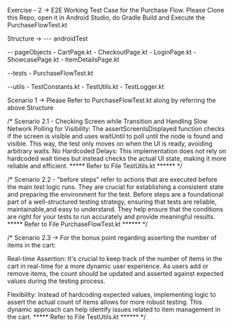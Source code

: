  Exercise - 2 -> E2E Working Test Case for the Purchase Flow.
 Please Clone this Repo, open it in Android Studio, do Gradle Build and Execute the PurchaseFlowTest.kt
 
 Structure -> 
--- androidTest
  
  -- pageObjects
    - CartPage.kt
    - CheckoutPage.kt
    - LoginPage.kt
    - ShowcasePage.kt
    - ItemDetailsPage.kt
  
  --tests
    - PurchaseFlowTest.kt
  
  --utils
    - TestConstants.kt
    - TestUtils.kt
    - TestLogger.kt
   
  Scenario 1 -> Please Refer to PurchaseFlowTest.kt along by referring the above Structure 

  /* Scenario 2.1 - Checking Screen while Transition and Handling Slow Network
  Polling for Visibility:
  The assertScreenIsDisplayed function checks if the screen is visible and uses waitUntil to poll until
  the node is found and visible. This way, the test only moves on when the UI is ready,
  avoiding arbitrary waits.
  No Hardcoded Delays:
  This implementation does not rely on hardcoded wait times but instead checks the actual UI state,
  making it more reliable and efficient.
  ***** Refer to File TestUtils.kt ******
   */ 

  /* Scenario 2.2 -
   "before steps" refer to actions that are executed before the main test logic runs.
   They are crucial for establishing a consistent state and preparing the environment for the test.
   Before steps are a foundational part of a well-structured testing strategy,
   ensuring that tests are reliable, maintainable,and easy to understand.
   They help ensure that the conditions are right for your tests to run accurately
   and provide meaningful results.
   ***** Refer to File PurchaseFlowTest.kt ******
   */
     
  /* Scenario 2.3 -> For the bonus point regarding asserting the number of items in the cart:
  
  Real-time Assertion: It's crucial to keep track of the number of items in the cart in real-time
  for a more dynamic user experience.
  As users add or remove items, the count should be updated and asserted against expected
  values during the testing process.
  
  Flexibility: Instead of hardcoding expected values, implementing logic to assert the actual count
  of items allows for more robust testing. This dynamic approach can help identify issues
  related to item management in the cart.
  ***** Refer to File TestUtils.kt ******
   */
